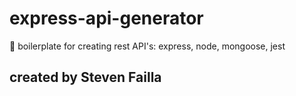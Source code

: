 # express-api-generator
:rocket: boilerplate for creating rest API's: express, node, mongoose, jest

## created by Steven Failla